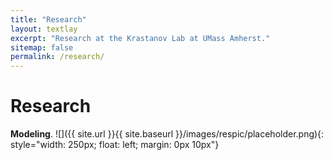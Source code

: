 ```yaml
---
title: "Research"
layout: textlay
excerpt: "Research at the Krastanov Lab at UMass Amherst."
sitemap: false
permalink: /research/
---
```


# Research

**Modeling**.
![]({{ site.url }}{{ site.baseurl }}/images/respic/placeholder.png){: style="width: 250px; float: left; margin: 0px  10px"}
